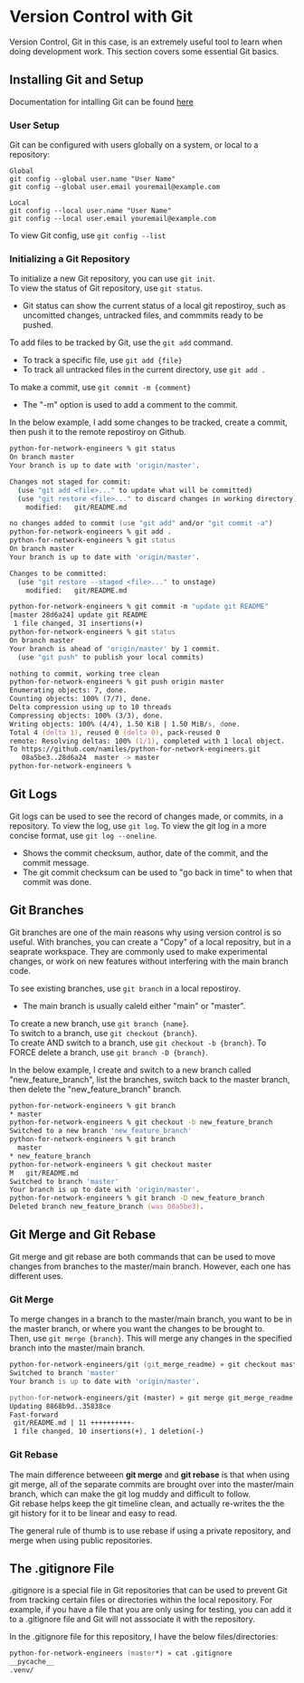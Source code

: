 # Version Control with Git   
Version Control, Git in this case, is an extremely useful tool to learn when doing development work. This section covers some essential Git basics.

## Installing Git and Setup 
Documentation for intalling Git can be found [here](https://git-scm.com/book/en/v2/Getting-Started-Installing-Git)   

### User Setup   
Git can be configured with users globally on a system, or local to a repository:
```
Global
git config --global user.name "User Name"
git config --global user.email youremail@example.com

Local
git config --local user.name "User Name"
git config --local user.email youremail@example.com
```

To view Git config, use ```git config --list```

### Initializing a Git Repository   
To initialize a new Git repository, you can use ```git init```.     
To view the status of Git repository, use ```git status```.   
 - Git status can show the current status of a local git repostiroy, such as uncomitted changes, untracked files, and commmits ready to be pushed.   
 
To add files to be tracked by Git, use the ```git add``` command.   
 - To track a specific file, use ```git add {file}```   
 - To track all untracked files in the current directory, use ```git add .```   

To make a commit, use ```git commit -m {comment}```   
 - The "-m" option is used to add a comment to the commit.   

In the below example, I add some changes to be tracked, create a commit, then push it to the remote repostiroy on Github.
```zsh
python-for-network-engineers % git status
On branch master
Your branch is up to date with 'origin/master'.

Changes not staged for commit:
  (use "git add <file>..." to update what will be committed)
  (use "git restore <file>..." to discard changes in working directory)
	modified:   git/README.md

no changes added to commit (use "git add" and/or "git commit -a")
python-for-network-engineers % git add .
python-for-network-engineers % git status
On branch master
Your branch is up to date with 'origin/master'.

Changes to be committed:
  (use "git restore --staged <file>..." to unstage)
	modified:   git/README.md

python-for-network-engineers % git commit -m "update git README"
[master 28d6a24] update git README
 1 file changed, 31 insertions(+)
python-for-network-engineers % git status
On branch master
Your branch is ahead of 'origin/master' by 1 commit.
  (use "git push" to publish your local commits)

nothing to commit, working tree clean
python-for-network-engineers % git push origin master
Enumerating objects: 7, done.
Counting objects: 100% (7/7), done.
Delta compression using up to 10 threads
Compressing objects: 100% (3/3), done.
Writing objects: 100% (4/4), 1.50 KiB | 1.50 MiB/s, done.
Total 4 (delta 1), reused 0 (delta 0), pack-reused 0
remote: Resolving deltas: 100% (1/1), completed with 1 local object.
To https://github.com/namiles/python-for-network-engineers.git
   08a5be3..28d6a24  master -> master
python-for-network-engineers %
```

## Git Logs   
Git logs can be used to see the record of changes made, or commits, in a repository. To view the log, use ```git log```. To view the git log in a more concise format, use ```git log --oneline```.    
- Shows the commit checksum, author, date of the commit, and the commit message.
- The git commit checksum can be used to "go back in time" to when that commit was done.

## Git Branches   
Git branches are one of the main reasons why using version control is so useful. With branches, you can create a "Copy" of a local repositry, but in a seaprate workspace. They are commonly used to make experimental changes, or work on new features without interfering with the main branch code.   

To see existing branches, use ```git branch``` in a local repostiroy.   
- The main branch is usually caleld either "main" or "master".   

To create a new branch, use ```git branch {name}```.   
To switch to a branch, use ```git checkout {branch}```.   
To create AND switch to a branch, use ```git checkout -b {branch}```.
To FORCE delete a branch, use ```git branch -D {branch}```.   

In the below example, I create and switch to a new branch called "new_feature_branch", list the branches, switch back to the master branch, then delete the "new_feature_branch" branch.
```zsh
python-for-network-engineers % git branch
* master
python-for-network-engineers % git checkout -b new_feature_branch
Switched to a new branch 'new_feature_branch'
python-for-network-engineers % git branch
  master
* new_feature_branch
python-for-network-engineers % git checkout master
M	git/README.md
Switched to branch 'master'
Your branch is up to date with 'origin/master'.
python-for-network-engineers % git branch -D new_feature_branch
Deleted branch new_feature_branch (was 08a5be3).
```   

## Git Merge and Git Rebase   
Git merge and git rebase are both commands that can be used to move changes from branches to the master/main branch. However, each one has different uses.   

### Git Merge   
To merge changes in a branch to the master/main branch, you want to be in the master branch, or where you want the changes to be brought to.   
Then, use ```git merge {branch}```. This will merge any changes in the specified branch into the master/main branch.

```zsh
python-for-network-engineers/git (git_merge_readme) » git checkout master                                                                                       nmiles@Nicks-MacBook-Pro
Switched to branch 'master'
Your branch is up to date with 'origin/master'.

python-for-network-engineers/git (master) » git merge git_merge_readme                                                                                          nmiles@Nicks-MacBook-Pro
Updating 8868b9d..35838ce
Fast-forward
 git/README.md | 11 ++++++++++-
 1 file changed, 10 insertions(+), 1 deletion(-)
```

### Git Rebase   
The main difference betweeen **git merge** and **git rebase** is that when using git merge, all of the separate commits are brought over into the master/main branch, which can make the git log muddy and difficult to follow.   
Git rebase helps keep the git timeline clean, and actually re-writes the the git history for it to be linear and easy to read.   

The general rule of thumb is to use rebase if using a private repository, and merge when using public repositories.

## The .gitignore File
.gitignore is a special file in Git repositories that can be used to prevent Git from tracking certain files or directories within the local repository. For example, if you have a file that you are only using for testing, you can add it to a .gitignore file and Git will not asssociate it with the repository.  

In the .gitignore file for this repository, I have the below files/directories:
```zsh
python-for-network-engineers (master*) » cat .gitignore
__pycache__
.venv/
```
